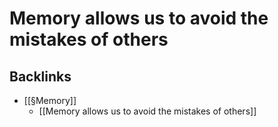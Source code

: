 # Memory allows us to avoid the mistakes of others

## Backlinks
* [[§Memory]]
	* [[Memory allows us to avoid the mistakes of others]]

<!-- {BearID:71F45AA3-F163-41A5-98F0-10F6D2DF8580-471-0000013721161DA8} -->
